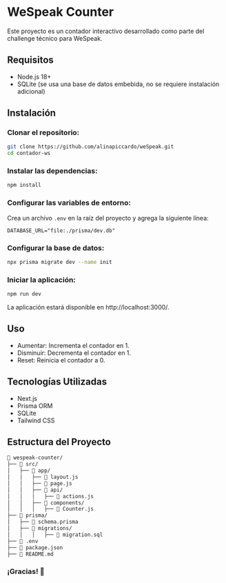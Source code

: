 # WeSpeak Counter

Este proyecto es un contador interactivo desarrollado como parte del challenge técnico para WeSpeak.

## Requisitos

- Node.js 18+
- SQLite (se usa una base de datos embebida, no se requiere instalación adicional)

## Instalación

### Clonar el repositorio:

```bash
git clone https://github.com/alinapiccardo/weSpeak.git
cd contador-ws
```

### Instalar las dependencias:

```bash
npm install
```

### Configurar las variables de entorno:
Crea un archivo `.env` en la raíz del proyecto y agrega la siguiente línea:

```env
DATABASE_URL="file:./prisma/dev.db"
```

### Configurar la base de datos:

```bash
npx prisma migrate dev --name init
```

### Iniciar la aplicación:

```bash
npm run dev
```

La aplicación estará disponible en http://localhost:3000/.

## Uso

- Aumentar: Incrementa el contador en 1.
- Disminuir: Decrementa el contador en 1.
- Reset: Reinicia el contador a 0.

## Tecnologías Utilizadas
- Next.js
- Prisma ORM
- SQLite
- Tailwind CSS

## Estructura del Proyecto

```bash
📂 wespeak-counter/
├── 📂 src/
│   ├── 📂 app/
│   │   ├── 📄 layout.js
│   │   ├── 📄 page.js
│   │   ├── 📂 api/
│   │   │   ├── 📄 actions.js
│   │   ├── 📂 components/
│   │   │   ├── 📄 Counter.js
├── 📂 prisma/
│   ├── 📄 schema.prisma
│   ├── 📂 migrations/
│   │   │   ├── 📄 migration.sql
├── 📄 .env
├── 📄 package.json
├── 📄 README.md
```
### ¡Gracias! 🚀
